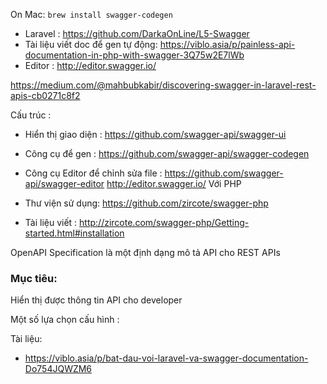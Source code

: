 On Mac: `brew install swagger-codegen`


- Laravel : https://github.com/DarkaOnLine/L5-Swagger
- Tài liệu viết doc để gen tự động: https://viblo.asia/p/painless-api-documentation-in-php-with-swagger-3Q75w2E7lWb
- Editor : http://editor.swagger.io/

https://medium.com/@mahbubkabir/discovering-swagger-in-laravel-rest-apis-cb0271c8f2

Cấu trúc : 

- Hiển thị giao diện : https://github.com/swagger-api/swagger-ui
- Công cụ để gen : https://github.com/swagger-api/swagger-codegen
- Công cụ Editor để chỉnh sửa file : https://github.com/swagger-api/swagger-editor http://editor.swagger.io/
Với PHP 
- Thư viện sử dụng: https://github.com/zircote/swagger-php

- Tài liệu viết : http://zircote.com/swagger-php/Getting-started.html#installation


OpenAPI Specification là một định dạng mô tả API cho REST APIs 


### Mục tiêu: 
Hiển thị được thông tin API cho developer

Một số lựa chọn cấu hình :



Tài liệu: 

- https://viblo.asia/p/bat-dau-voi-laravel-va-swagger-documentation-Do754JQWZM6


